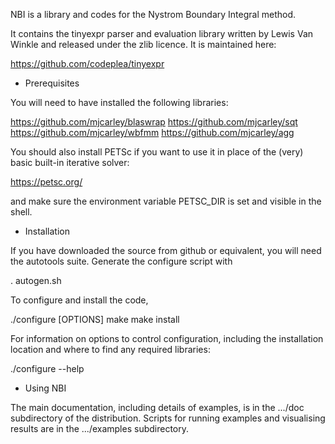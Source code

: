 NBI is a library and codes for the Nystrom Boundary Integral method.

It contains the tinyexpr parser and evaluation library written by
Lewis Van Winkle and released under the zlib licence. It is maintained
here:

https://github.com/codeplea/tinyexpr

* Prerequisites

You will need to have installed the following libraries:

https://github.com/mjcarley/blaswrap
https://github.com/mjcarley/sqt
https://github.com/mjcarley/wbfmm
https://github.com/mjcarley/agg

You should also install PETSc if you want to use it in place of the
(very) basic built-in iterative solver:

https://petsc.org/

and make sure the environment variable PETSC_DIR is set and visible in
the shell.

* Installation

If you have downloaded the source from github or equivalent, you will
need the autotools suite. Generate the configure script with

. autogen.sh

To configure and install the code,

  ./configure [OPTIONS]
  make
  make install

For information on options to control configuration, including the
installation location and where to find any required libraries:

  ./configure --help

* Using NBI

The main documentation, including details of examples, is in the .../doc
subdirectory of the distribution. Scripts for running examples and
visualising results are in the .../examples subdirectory.

